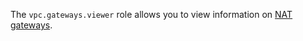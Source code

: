 The `vpc.gateways.viewer` role allows you to view information on [NAT gateways](../../../vpc/concepts/gateways.md).